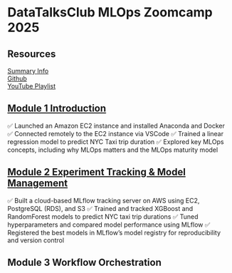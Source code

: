 # DataTalksClub MLOps Zoomcamp 2025

## Resources

[Summary Info](https://datatalks.club/blog/guide-to-free-online-courses-at-datatalks-club.html#mlops-zoomcamp)<br />
[Github](https://github.com/DataTalksClub/mlops-zoomcamp)<br />
[YouTube Playlist](https://www.youtube.com/playlist?list=PL3MmuxUbc_hIUISrluw_A7wDSmfOhErJK)<br />

## [Module 1 Introduction](01-intro)

✅ Launched an Amazon EC2 instance and installed Anaconda and Docker
✅ Connected remotely to the EC2 instance via VSCode
✅ Trained a linear regression model to predict NYC Taxi trip duration
✅ Explored key MLOps concepts, including why MLOps matters and the MLOps maturity model

## [Module 2 Experiment Tracking & Model Management](02-experiment-tracking)

✅ Built a cloud-based MLflow tracking server on AWS using EC2, PostgreSQL (RDS), and S3
✅ Trained and tracked XGBoost and RandomForest models to predict NYC taxi trip durations
✅ Tuned hyperparameters and compared model performance using MLflow
✅ Registered the best models in MLflow’s model registry for reproducibility and version control

## Module 3 Workflow Orchestration